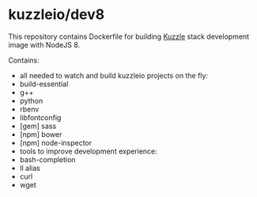 # kuzzleio/dev8

This repository contains Dockerfile for building [Kuzzle](https://github.com/kuzzleio/kuzzle) stack development image with NodeJS 8.

Contains:
 * all needed to watch and build kuzzleio projects on the fly:
  * build-essential
  * g++
  * python
  * rbenv
  * libfontconfig
  * [gem] sass
  * [npm] bower
  * [npm] node-inspector
 * tools to improve development experience:
  * bash-completion
  * ll alias
  * curl
  * wget
